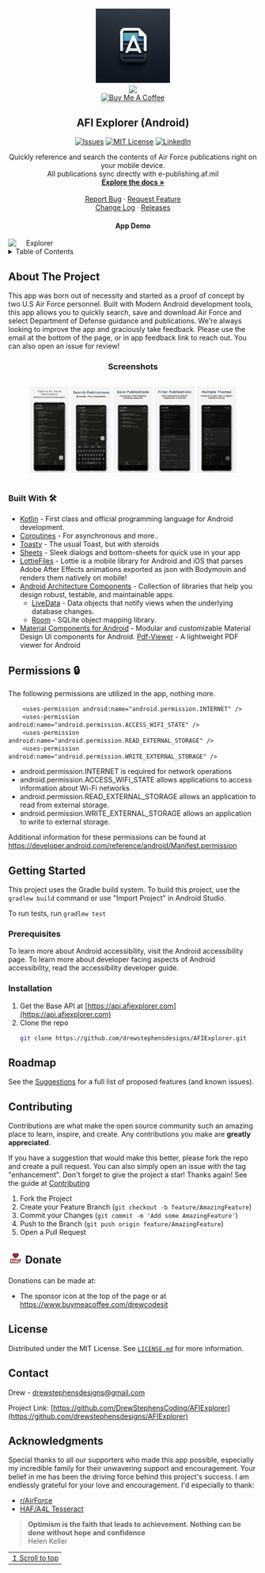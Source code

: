 <!-- PROJECT LOGO -->
<br />
<div align="center">
  <a href="https://github.com/drewstephensdesigns/AFIExplorer">
    <img src="screenshots/app-icon-new.png" alt="Logo" width="150" height="150">
  </a>
<br />
    <a href='https://play.google.com/store/apps/details?id=io.github.drewstephenscoding.afiexplorer'>
      <img align='center' height='85' src='https://play.google.com/intl/en_us/badges/static/images/badges/en_badge_web_generic.png'>
  </a>
  <br />
  <a href="https://www.buymeacoffee.com/drewcodesit" target="_blank"><img src="https://www.buymeacoffee.com/assets/img/custom_images/orange_img.png" alt="Buy Me A Coffee" style="height: 41px !important;width: 174px !important;box-shadow: 0px 3px 2px 0px rgba(190, 190, 190, 0.5) !important;-webkit-box-shadow: 0px 3px 2px 0px rgba(190, 190, 190, 0.5) !important;" ></a>

<h2 align="center">AFI Explorer (Android)</h2>

<!-- PROJECT SHIELDS -->
<!--
*** I'm using markdown "reference style" links for readability.
*** Reference links are enclosed in brackets [ ] instead of parentheses ( ).
*** See the bottom of this document for the declaration of the reference variables
*** for contributors-url, forks-url, etc. This is an optional, concise syntax you may use.
*** https://www.markdownguide.org/basic-syntax/#reference-style-links
-->

  [![Issues][issues-shield]][issues-url]
  [![MIT License][license-shield]][license-url]
  [![LinkedIn][linkedin-shield]][linkedin-url]

  <p align="center">
    Quickly reference and search the contents of Air Force publications right on your mobile device. <br />All publications sync directly with e-publishing.af.mil
    <br />
     <a href="https://afiexplorer.com"><strong>Explore the docs »</strong></a>
    <br />
    <br />
     <a href="https://github.com/drewstephensdesigns/AFIExplorer/issues">Report Bug</a>
    ·
     <a href="https://github.com/drewstephensdesigns/AFIExplorer/issues">Request Feature</a>
    <br />
    <a href="https://github.com/drewstephensdesigns/AFIExplorer/blob/a35fcbcc52eeb488c80aed56598502ad45016266/CHANGE_LOG.md">Change Log</a>
  ·
    <a href="https://github.com/drewstephensdesigns/AFIExplorer/tags">Releases</a>
  </p>
</div>

<h4 align="center">App Demo</h4>
<div align="center"; style="width:100%; display:flex; justify-content:space-between;">
<img src="screenshots/app-demo.gif" width=22% alt="Explorer">
</div>



<!-- TABLE OF CONTENTS -->
<details>
  <summary>Table of Contents</summary>
  <ol>
    <li>
      <a href="#about-the-project">About The Project</a>
      <ul>
        <li><a href="#built-with">Built With</a></li>
      </ul>
    </li>
    <li>
      <a href="#getting-started">Getting Started</a>
      <ul>
        <li><a href="#prerequisites">Prerequisites</a></li>
        <li><a href="#installation">Installation</a></li>
      </ul>
    </li>
    <li><a href="#roadmap">Roadmap</a></li>
    <li><a href="#contributing">Contribute</a></li>
    <li><a href="#license">License</a></li>
    <li><a href="#contact">Contact</a></li>
    <li><a href="#acknowledgments">Acknowledgments</a></li>
  </ol>
</details>


<!-- ABOUT THE PROJECT -->
## About The Project
<!--
[![Product Name Screen Shot][product-screenshot]](https://afiexplorer.com)
-->

This app was born out of necessity and started as a proof of concept by two U.S Air Force personnel.  Built with Modern Android development tools, this app allows you to quickly search, save and download Air Force and select Department of Defense guidance and publications.  We're always looking to improve the app and graciously take feedback.  Please use the email at the bottom of the page, or in app feedback link to reach out.  You can also open an issue for review!

<h3 align="center">Screenshots</h3>
<div align="center"; style="width:100%; display:flex; justify-content:space-between;">

  [<img src="screenshots/screenshot1.jpeg" width=16% alt="Explorer">]()
  [<img src="screenshots/screenshot2.jpeg" width=16% alt="Search">]()
  [<img src="screenshots/screenshot3.jpeg" width=16% alt="Save">]()
  [<img src="screenshots/screenshot4.jpeg" width=16% alt="Filter">]()
  [<img src="screenshots/screenshot5.jpeg" width=16% alt="Themes">]()

</div>

### Built With 🛠
- [Kotlin](https://kotlinlang.org/) - First class and official programming language for Android development.
- [Coroutines](https://kotlinlang.org/docs/reference/coroutines-overview.html) - For asynchronous and more..
- [Toasty](https://github.com/GrenderG/Toasty) - The usual Toast, but with steroids
- [Sheets](https://github.com/maxkeppeler/sheets) - Sleek dialogs and bottom-sheets for quick use in your app
- [LottieFiles](https://github.com/airbnb/lottie-android) - Lottie is a mobile library for Android and iOS that parses Adobe After Effects animations exported as json with Bodymovin and renders them natively on mobile!
- [Android Architecture Components](https://developer.android.com/topic/libraries/architecture) - Collection of libraries that help you design robust, testable, and maintainable apps.
  - [LiveData](https://developer.android.com/topic/libraries/architecture/livedata) - Data objects that notify views when the underlying database changes.
  - [Room](https://developer.android.com/topic/libraries/architecture/room) - SQLite object mapping library.
- [Material Components for Android](https://github.com/material-components/material-components-android) - Modular and customizable Material Design UI components for Android.
[Pdf-Viewer](https://github.com/afreakyelf/Pdf-Viewer) - A lightweight PDF viewer for Android


## Permissions 🔒
The following permissions are utilized in the app, nothing more.
```
    <uses-permission android:name="android.permission.INTERNET" />
    <uses-permission android:name="android.permission.ACCESS_WIFI_STATE" />
    <uses-permission android:name="android.permission.READ_EXTERNAL_STORAGE" />
    <uses-permission android:name="android.permission.WRITE_EXTERNAL_STORAGE" />
```
- android.permission.INTERNET is required for network operations 
- android.permission.ACCESS_WIFI_STATE allows applications to access information about Wi-Fi networks
- android.permission.READ_EXTERNAL_STORAGE allows an application to read from external storage.
- android.permission.WRITE_EXTERNAL_STORAGE allows an application to write to external storage.

Additional information for these permissions can be found at https://developer.android.com/reference/android/Manifest.permission

<!-- GETTING STARTED -->
## Getting Started

This project uses the Gradle build system. To build this project, use the `gradlew build` command or use "Import Project" in Android Studio.

To run tests, run `gradlew test`

### Prerequisites
To learn more about Android accessibility, visit the Android accessibility page. 
To learn more about developer facing aspects of Android accessibility, read the accessibility developer guide.

### Installation

1. Get the Base API at [https://api.afiexplorer.com](https://api.afiexplorer.com)
2. Clone the repo
   ```sh
   git clone https://github.com/drewstephensdesigns/AFIExplorer.git
   ```
<!-- ROADMAP -->
## Roadmap
<!--
- [ ] Feature 1
- [ ] Feature 2
- [ ] Feature 3
    - [ ] Nested Feature
-->
See the [Suggestions](https://github.com/drewstephensdesigns/AFIExplorer/blob/master/SUGGESTIONS.md) for a full list of proposed features (and known issues).

<!-- Contribute -->
## Contributing
Contributions are what make the open source community such an amazing place to learn, inspire, and create. Any contributions you make are **greatly appreciated**.

If you have a suggestion that would make this better, please fork the repo and create a pull request. You can also simply open an issue with the tag "enhancement".
Don't forget to give the project a star! Thanks again! See the guide at [Contributing](https://github.com/drewstephensdesigns/AFIExplorer/blob/master/CONTRIBUTING.md)

1. Fork the Project
2. Create your Feature Branch (`git checkout -b feature/AmazingFeature`)
3. Commit your Changes (`git commit -m 'Add some AmazingFeature'`)
4. Push to the Branch (`git push origin feature/AmazingFeature`)
5. Open a Pull Request

<h2 align="left">
<sub>
<img  src="screenshots/donate.svg"
      height="30"
      width="30">
</sub>
Donate
</h2>

Donations can be made at:
* The sponsor icon at the top of the page or at https://www.buymeacoffee.com/drewcodesit

<!-- LICENSE -->
## License

Distributed under the MIT License. See [`LICENSE.md`](https://github.com/drewstephensdesigns/AFIExplorer/blob/a35fcbcc52eeb488c80aed56598502ad45016266/LICENSE.md) for more information.

<!-- CONTACT -->
## Contact

Drew - drewstephensdesigns@gmail.com

Project Link: [https://github.com/DrewStephensCoding/AFIExplorer](https://github.com/drewstephensdesigns/AFIExplorer)

<!-- ACKNOWLEDGMENTS -->
## Acknowledgments
Special thanks to all our supporters who made this app possible, especially my incredible family for their unwavering support and encouragement. Your belief in me has been the driving force behind this project's success. I am endlessly grateful for your love and encouragement. I'd especially to thank:

* [r/AirForce](https://www.reddit.com/r/AirForce/)
* [HAF/A4L Tesseract](https://www.tesseract.af.mil)

> **Optimism is the faith that leads to achievement. Nothing can be done without hope and confidence** <br>
> Helen Keller

<div align="right">
  <table><td>
    <a href="#start-of-content">↥ Scroll to top</a>
  </td></table>
</div>

[product-screenshot]: screenshots/AFI%20Explorer.png
[issues-shield]: https://img.shields.io/github/issues/drewstephensdesigns/AFIExplorer.svg?style=for-the-badge
[issues-url]: https://github.com/drewstephensdesigns/AFIExplorer/issues
[license-shield]: https://img.shields.io/github/license/drewstephensdesigns/AFIExplorer.svg?style=for-the-badge
[license-url]: https://github.com/drewstephensdesigns/AFIExplorer/blob/master/LICENSE.md
[linkedin-shield]: https://img.shields.io/badge/-LinkedIn-black.svg?style=for-the-badge&logo=linkedin&colorB=555
[linkedin-url]: https://www.linkedin.com/in/drewstephens/
